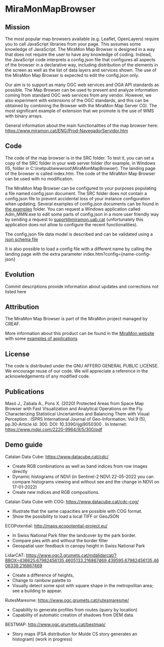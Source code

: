 # MiraMonMapBrowser

## Mission
The most popular map browsers available (e.g. Leaflet, OpenLayers) require you to call JavaScript libraries from your page. This assumes some knowledge of JavaScript. The MiraMon Map Browser is designed in a way that does not require the user to have any knowledge of coding. Instead, the JavaScript code interprets a config.json file that configures all aspects of the browser in a declarative way, including distribution of the elements in the screen as well as the list of data layers and services shown. The use of the MiraMon Map Browser is expected to edit the config.json only.

Our aim is to support as many OGC web services and OGA API standards as possible. The Map Browser can be used to present and analyze information coming from standard OGC web services from any vendor. However, we also experiment with extensions of the OGC standards, and this can be obtained by combining the Browser with the MiraMon Map Server CGI. The most significant example of extension that we promote is the use of WMS with binary arrays.

General information about the main functionalities of the map browser here: https://www.miramon.cat/ENG/Prod-NavegadorServidor.htm

## Code

The code of the map browser is in the SRC folder. To test it, you can set a copy of the SRC folder in your web server folder (for example, in Windows IIS, folder in C:\inetpub\wwwroot\MiraMonMapBrowser). The landing page of the browser is called index.htm. The code of the MiraMon Map Browser can be used with no modification.

The MiraMon Map Browser can be configured to your purposes populating a file named config.json document. The SRC folder does not contain a config.json file to prevent accidental loss of your instance configuration when updating. Several examples of config.json documents can be found in [the examples](src/examples) folder. You can request a Windows application called Adm_MMN.exe to edit some parts of config.json in a more user friendly way by sending a request to suport@miramon.uab.cat (unfortunately this application does not allow to configure the recent functionalities).

The config.json file data model is described and can be validated using a [json schema file](src/config-schema.json)

It is also possible to load a config file with a different name by calling the landing page with the extra parameter index.htm?config={name-config-json}

## Evolution
Commit descriptions provide information about updates and corrections not listed here

## Attribution
The MiraMon Map Browser is part of the MiraMon project managed by CREAF.

More information about this product can be found in the [MiraMon website](https://www.miramon.cat/USA/Prod-NavegadorServidor.htm#MiraMonMapBrowser) with some [examples of applications](https://www.miramon.cat/CAT/Servidors.htm)

## License
The code is distributed under the GNU AFFERO GENERAL PUBLIC LICENSE. We encourage reuse of our code. We will appreciate a reference in the acknowledgements of any modified code.

## Publications
Masó J., Zabala A., Pons X. (2020) Protected Areas from Space Map Browser with Fast Visualization and Analytical Operations on the Fly. Characterizing Statistical Uncertainties and Balancing Them with Visual Perception . ISPRS International Journal of Geo-Information. Vol.9 (5), pp.30-Article Id: 300. DOI: 10.3390/ijgi9050300 . In Internet: https://www.mdpi.com/2220-9964/9/5/300/pdf

## Demo guide
Catalan Data Cube: https://www.datacube.cat/cdc/
* Create RGB combinations as well as band indices from row images directly
* Dynamic histograms of NDVI (in Sentinel-2 NDVI 22-05-2022 you can compare histograms viewing and without see and the change in NDVI on 17-01-2022)
* Create new indices and RGB compositions.

Catalan Data Cube with COG: https://www.datacube.cat/cdc-cog/
* Illustrate that the same capacities are possible with COG format.
* Show the possibility to load a local TIFF or GeoJSON

ECOPotential: http://maps.ecopotential-project.eu/
*	In Swiss National Park filter the landcover by the park border.
*	Compare pies with and without the border filter
*	Geospatial user feedback in canopy height in Swiss National Park

LidarCAT: https://www.ogc3.grumets.cat/mdalidarcat/?BBOX=436625.67982456135,4605133.216867469,439595.67982456135,4606339.216867469
*	Create a difference of heights,
*	Change to rainbow palette to
*	Visually detect some spot with square shape in the metropolitan area; see a building to appear.

RutesMaresme: https://www.ogc.grumets.cat/rutesmaresme/
*	Capability to generate profiles from routes (query by location)
*	Capability of automatic creation of shadows from DEM data.

BESTMAP: http://www.ogc.grumets.cat/bestmap/
* Story maps (FSA distribution for Mulde CS story generates an histogram) (work in progress)
